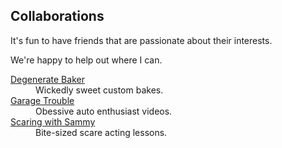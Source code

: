 ## Collaborations

It's fun to have friends that are passionate about their interests.

We're happy to help out where I can.

<dl>
  
  <dt><a href="https://degeneratebaker.com/gallery">Degenerate Baker</a></dt>
  <dd>Wickedly sweet custom bakes.</dd>
  
  <dt><a href="https://www.youtube.com/@garagetrouble">Garage Trouble</a></dt>
  <dd>Obessive auto enthusiast videos.</dd>
  
  <dt><a href="https://scaringwithsammy.com/">Scaring with Sammy</a></dt>
  <dd>Bite-sized scare acting lessons.</dd>
  
</dl>
